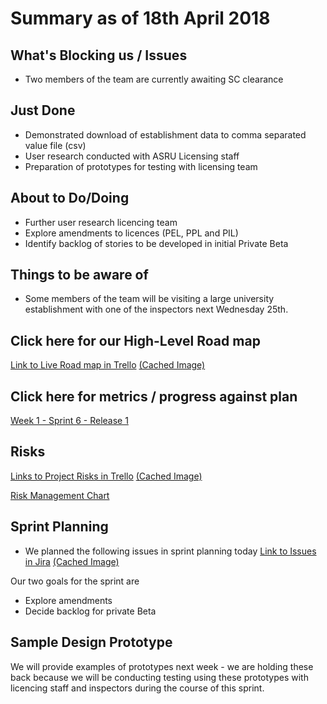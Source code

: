 # Summary as of 18th April 2018 
## What's Blocking us / Issues
* Two members of the team are currently awaiting SC clearance

## Just Done
* Demonstrated download of establishment data to comma separated value file (csv)
* User research conducted with ASRU Licensing staff
* Preparation of prototypes for testing with licensing team

## About to Do/Doing
* Further user research licencing team
* Explore amendments to licences (PEL, PPL and PIL)
* Identify backlog of stories to be developed in initial Private Beta

## Things to be aware of
*  Some members of the team will be visiting a large university establishment with one of the inspectors next Wednesday 25th.

## Click here for our High-Level Road map
[Link to Live Road map in Trello](https://trello.com/b/gDQdE01u/asl-roadmap)    [\(Cached Image\)](graphs/ASLRoadMap18042018.jpg)

## Click here for metrics / progress against plan
[Week 1 - Sprint 6 - Release 1](graphs/progress18042018.png)

## Risks
[Links to Project Risks in Trello](https://trello.com/b/VuFuCL7t/risk-register-and-kpis-asl-delivery)    [\(Cached Image\)](graphs/ASLRiskRegister18042018.jpg)

[Risk Management Chart](graphs/risk18042018.png)

## Sprint Planning
* We planned the following issues in sprint planning today [Link to Issues in Jira](https://jira.digital.homeoffice.gov.uk/secure/RapidBoard.jspa?rapidView=261)    [\(Cached Image\)](graphs/sprint18042018.png)

Our two goals for the sprint are
* Explore amendments
* Decide backlog for private Beta

## Sample Design Prototype
We will provide examples of prototypes next week - we are holding these back because we will be conducting testing using these prototypes with licencing staff and inspectors during the course of this sprint.

